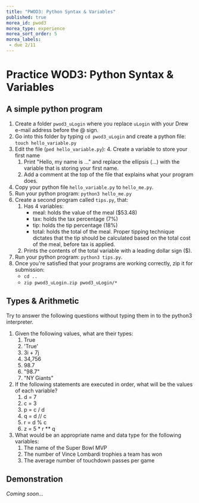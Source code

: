 ```yaml
---
title: "PWOD3: Python Syntax & Variables"
published: true
morea_id: pwod3
morea_type: experience
morea_sort_order: 5
morea_labels:
 - due 2/11
---
```

# Practice WOD3: Python Syntax & Variables

## A simple python program

1. Create a folder `pwod3_uLogin` where you replace `uLogin` with your Drew e-mail address before the @ sign.
2. Go into this folder by typing `cd pwod3_uLogin` and create a python file: `touch hello_variable.py`
3. Edit the file (`ped hello_variable.py`):
    4. Create a variable to store your first name
    1. Print "Hello, my name is ..." and replace the ellipsis (...) with the variable that is storing your first name.
    1. Add a comment at the top of the file that explains what your program does.
4. Copy your python file `hello_variable.py` to `hello_me.py`.
4. Run your python program: `python3 hello_me.py`
5. Create a second program called `tips.py`, that:
    1. Has 4 variables:
        * meal: holds the value of the meal ($53.48)
        * tax: holds the tax percentage (7%)
        * tip: holds the tip percentage (18%)
        * total: holds the total of the meal. Proper tipping technique dictates that the tip should be calculated based on the total cost of the meal, before tax is applied.
    1. Prints the contents of the total variable with a leading dollar sign ($).
4. Run your python program: `python3 tips.py`.
5. Once you're satisfied that your programs are working correctly, zip it for submission:
    - `cd ..`
    - `zip pwod3_uLogin.zip pwod3_uLogin/*`

## Types & Arithmetic

Try to answer the following questions without typing them in to the python3 interpreter.

1. Given the following values, what are their types:
    1. True
    1. 'True'
    1. 3i + 7j
    1. 34,756
    1. 98.7
    1. "98.7"
    1. "NY Giants"
2. If the following statements are executed in order, what will be the values of each variable?
    1. d = 7
    1. c = 3
    1. p = c / d
    1. q = d // c
    1. r = d % c
    1. z = 5 * r ** q
3. What would be an appropriate name and data type for the following variables:
    1. The name of the Super Bowl MVP
    1. The number of Vince Lombardi trophies a team has won
    1. The average number of touchdown passes per game

<!--{% include wod-times.html Rx="<5 min" Av="5-10 min" Sd="10-15 min" DNF="15+ min" %}
-->
<!-- start at 11:35 -- Allowed 25 minutes for all -->
## Demonstration

*Coming soon...*

<!--Once you've finished doing the WOD a single time, you can watch me do it:

{% include youtube.html id="bMbr3Xpbgzk" %}

{% include wod-warning.html %}
-->